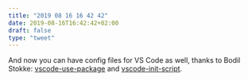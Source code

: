 ```yaml
---
title: "2019 08 16 16 42 42"
date: 2019-08-16T16:42:42+02:00
draft: false
type: "tweet"
---
```

And now you can have config files for VS Code as well, thanks to Bodil Stokke: [vscode-use-package](https://github.com/bodil/vscode-use-package) and [vscode-init-script](https://github.com/bodil/vscode-init-script).
